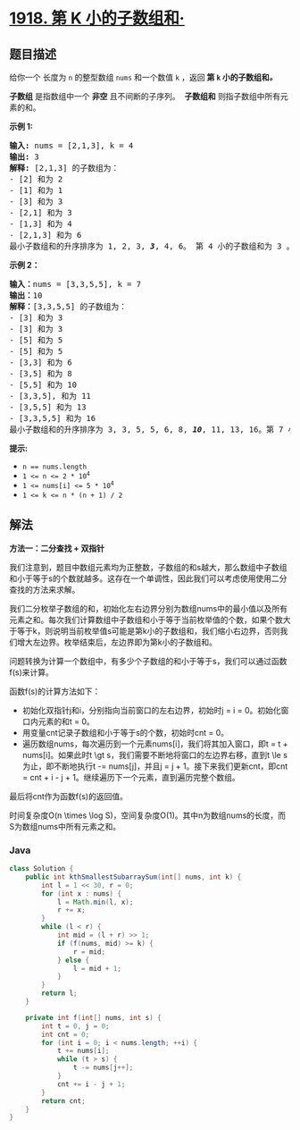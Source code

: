 # [1918. 第 K 小的子数组和·](https://leetcode.cn/problems/kth-smallest-subarray-sum)

## 题目描述

<p>给你一个 长度为&nbsp;<code>n</code>&nbsp;的整型数组&nbsp;<code>nums</code>&nbsp;和一个数值&nbsp;<code>k</code>&nbsp;，返回<strong> 第<em>&nbsp;</em><code>k</code>&nbsp;小的子数组和<i>。</i></strong></p>

<p><b>子数组</b> 是指数组中一个 <b>非空</b>&nbsp;且不间断的子序列。&nbsp; <b>子数组和</b> 则指子数组中所有元素的和。</p>

<p><strong>示例 1:</strong></p>

<pre>
<strong>输入:</strong> nums = [2,1,3], k = 4
<strong>输出:</strong> 3
<strong>解释: </strong>[2,1,3] 的子数组为：
- [2] 和为 2
- [1] 和为 1
- [3] 和为 3
- [2,1] 和为 3
- [1,3] 和为 4
- [2,1,3] 和为 6 
最小子数组和的升序排序为 1, 2, 3, <strong><em>3</em></strong>, 4, 6。 第 4 小的子数组和为 3 。
</pre>

<strong>示例 2：</strong>

<pre>
<strong>输入：</strong>nums = [3,3,5,5], k = 7
<strong>输出：</strong>10
<strong>解释：</strong>[3,3,5,5] 的子数组为：
- [3] 和为 3
- [3] 和为 3
- [5] 和为 5
- [5] 和为 5
- [3,3] 和为 6
- [3,5] 和为 8
- [5,5] 和为 10
- [3,3,5], 和为 11
- [3,5,5] 和为 13
- [3,3,5,5] 和为 16
最小子数组和的升序排序为 3, 3, 5, 5, 6, 8, <strong><em>10</em></strong>, 11, 13, 16。第 7 小的子数组和为 10 。
</pre>

<p><strong>提示:</strong></p>

<ul>
	<li><code>n == nums.length</code></li>
	<li><code>1 &lt;= n&nbsp;&lt;= 2 * 10<sup>4</sup></code></li>
	<li><code>1 &lt;= nums[i] &lt;= 5 * 10<sup>4</sup></code></li>
	<li><code>1 &lt;= k &lt;= n * (n + 1) / 2</code></li>
</ul>

## 解法

**方法一：二分查找 + 双指针**

我们注意到，题目中数组元素均为正整数，子数组的和s越大，那么数组中子数组和小于等于s的个数就越多。这存在一个单调性，因此我们可以考虑使用使用二分查找的方法来求解。

我们二分枚举子数组的和，初始化左右边界分别为数组nums中的最小值以及所有元素之和。每次我们计算数组中子数组和小于等于当前枚举值的个数，如果个数大于等于k，则说明当前枚举值s可能是第k小的子数组和，我们缩小右边界，否则我们增大左边界。枚举结束后，左边界即为第k小的子数组和。

问题转换为计算一个数组中，有多少个子数组的和小于等于s，我们可以通过函数f(s)来计算。

函数f(s)的计算方法如下：

-   初始化双指针j和i，分别指向当前窗口的左右边界，初始时j = i = 0。初始化窗口内元素的和t = 0。
-   用变量cnt记录子数组和小于等于s的个数，初始时cnt = 0。
-   遍历数组nums，每次遍历到一个元素nums[i]，我们将其加入窗口，即t = t + nums[i]。如果此时t \gt s，我们需要不断地将窗口的左边界右移，直到t \le s为止，即不断地执行t -= nums[j]，并且j = j + 1。接下来我们更新cnt，即cnt = cnt + i - j + 1。继续遍历下一个元素，直到遍历完整个数组。

最后将cnt作为函数f(s)的返回值。

时间复杂度O(n \times \log S)，空间复杂度O(1)。其中n为数组nums的长度，而S为数组nums中所有元素之和。

### **Java**

```java
class Solution {
    public int kthSmallestSubarraySum(int[] nums, int k) {
        int l = 1 << 30, r = 0;
        for (int x : nums) {
            l = Math.min(l, x);
            r += x;
        }
        while (l < r) {
            int mid = (l + r) >> 1;
            if (f(nums, mid) >= k) {
                r = mid;
            } else {
                l = mid + 1;
            }
        }
        return l;
    }

    private int f(int[] nums, int s) {
        int t = 0, j = 0;
        int cnt = 0;
        for (int i = 0; i < nums.length; ++i) {
            t += nums[i];
            while (t > s) {
                t -= nums[j++];
            }
            cnt += i - j + 1;
        }
        return cnt;
    }
}
```
